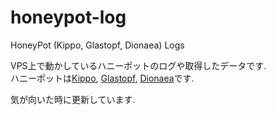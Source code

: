 # honeypot-log
HoneyPot (Kippo, Glastopf, Dionaea) Logs
  
VPS上で動かしているハニーポットのログや取得したデータです.  
ハニーポットは[Kippo](https://github.com/desaster/kippo), [Glastopf](https://github.com/glastopf/glastopf), [Dionaea](http://dionaea.carnivore.it/)です.  
  
気が向いた時に更新しています.  
  


